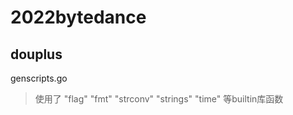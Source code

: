 # 2022bytedance

## douplus

genscripts.go
> 使用了 "flag" "fmt" "strconv" "strings" "time" 等builtin库函数
